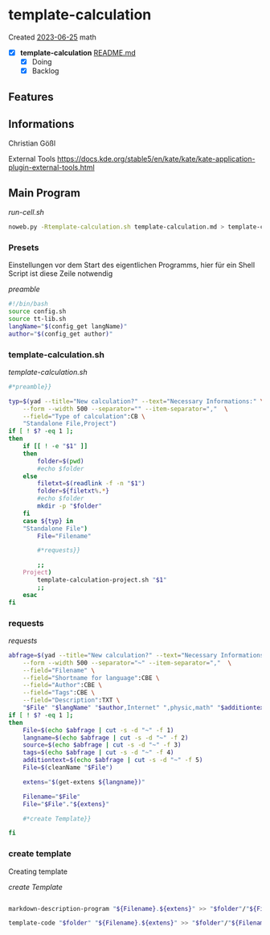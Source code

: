 # template-calculation
Created [2023-06-25]()
 math
- [x] **template-calculation** [README.md](README.md)
	- [x] Doing
	- [x] Backlog

## Features



## Informations
Christian Gößl

External Tools
https://docs.kde.org/stable5/en/kate/kate/kate-application-plugin-external-tools.html


## Main Program

*run-cell.sh*
```bash
noweb.py -Rtemplate-calculation.sh template-calculation.md > template-calculation.sh && echo 'template-calculation.sh' && date
```

### Presets

Einstellungen vor dem Start des eigentlichen Programms, hier für ein Shell Script ist diese Zeile notwendig

*preamble*
```bash
#!/bin/bash
source config.sh
source tt-lib.sh
langName="$(config_get langName)"
author="$(config_get author)"
```

### template-calculation.sh

*template-calculation.sh*
```bash
#*preamble}}

typ=$(yad --title="New calculation?" --text="Necessary Informations:" \
	--form --width 500 --separator="" --item-separator=","  \
	--field="Type of calculation":CB \
	"Standalone File,Project")
if [ ! $? -eq 1 ];
then
	if [[ ! -e "$1" ]]
	then
		folder=$(pwd)
		#echo $folder
	else
		filetxt=$(readlink -f -n "$1")
		folder=${filetxt%.*}
		#echo $folder
		mkdir -p "$folder"
	fi
	case ${typ} in
	"Standalone File")
		File="Filename"

		#*requests}}

		;;
	Project)
		template-calculation-project.sh "$1"
		;;
	esac
fi
```


### requests

*requests*
```bash
abfrage=$(yad --title="New calculation?" --text="Necessary Informations:" \
	--form --width 500 --separator="~" --item-separator=","  \
	--field="Filename" \
	--field="Shortname for language":CBE \
	--field="Author":CBE \
	--field="Tags":CBE \
	--field="Description":TXT \
	"$File" "$langName" "$author,Internet" ",physic,math" "$additiontext")
if [ ! $? -eq 1 ];
then
	File=$(echo $abfrage | cut -s -d "~" -f 1)
	langname=$(echo $abfrage | cut -s -d "~" -f 2)
	source=$(echo $abfrage | cut -s -d "~" -f 3)
	tags=$(echo $abfrage | cut -s -d "~" -f 4)
	additiontext=$(echo $abfrage | cut -s -d "~" -f 5)
	File=$(cleanName "$File")

	extens="$(get-extens ${langname})"

	Filename="$File"
	File="$File"."${extens}"

	#*create Template}}

fi
```

### create template

Creating template


*create Template*
```bash

markdown-description-program "${Filename}.${extens}" >> "$folder"/"${Filename}.${extens}".md

template-code "$folder" "${Filename}.${extens}" >> "$folder"/"${Filename}.${extens}".md

```

